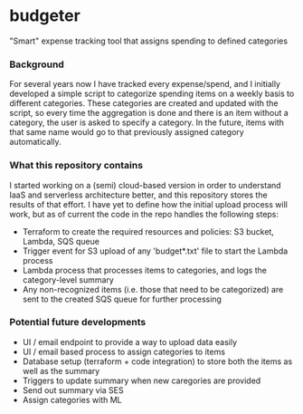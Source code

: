 # budgeter
"Smart" expense tracking tool that assigns spending to defined categories

### Background
For several years now I have tracked every expense/spend, and I initially developed a simple script to categorize spending items on a weekly basis to different categories. These categories are created and updated with the script, so every time the aggregation is done and there is an item without a category, the user is asked to specify a category. In the future, items with that same name would go to that previously assigned category automatically.

### What this repository contains
I started working on a (semi) cloud-based version in order to understand IaaS and serverless architecture better, and this repository stores the results of that effort. I have yet to define how the initial upload process will work, but as of current the code in the repo handles the following steps:

* Terraform to create the required resources and policies: S3 bucket, Lambda, SQS queue
* Trigger event for S3 upload of any 'budget*.txt' file to start the Lambda process
* Lambda process that processes items to categories, and logs the category-level summary
* Any non-recognized items (i.e. those that need to be categorized) are sent to the created SQS queue for further processing

### Potential future developments
* UI / email endpoint to provide a way to upload data easily
* UI / email based process to assign categories to items
* Database setup (terraform + code integration) to store both the items as well as the summary
* Triggers to update summary when new caregories are provided
* Send out summary via SES
* Assign categories with ML
